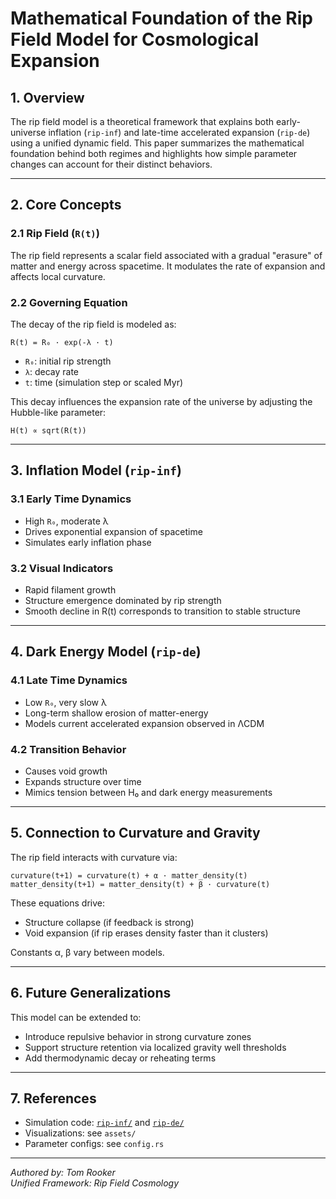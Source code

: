 # Mathematical Foundation of the Rip Field Model for Cosmological Expansion

## 1. Overview

The rip field model is a theoretical framework that explains both early-universe inflation (`rip-inf`) and late-time accelerated expansion (`rip-de`) using a unified dynamic field. This paper summarizes the mathematical foundation behind both regimes and highlights how simple parameter changes can account for their distinct behaviors.

---

## 2. Core Concepts

### 2.1 Rip Field (`R(t)`)

The rip field represents a scalar field associated with a gradual "erasure" of matter and energy across spacetime. It modulates the rate of expansion and affects local curvature.

### 2.2 Governing Equation

The decay of the rip field is modeled as:

```
R(t) = R₀ · exp(-λ · t)
```

- `R₀`: initial rip strength
- `λ`: decay rate
- `t`: time (simulation step or scaled Myr)

This decay influences the expansion rate of the universe by adjusting the Hubble-like parameter:

```
H(t) ∝ sqrt(R(t))
```

---

## 3. Inflation Model (`rip-inf`)

### 3.1 Early Time Dynamics

- High `R₀`, moderate λ
- Drives exponential expansion of spacetime
- Simulates early inflation phase

### 3.2 Visual Indicators

- Rapid filament growth
- Structure emergence dominated by rip strength
- Smooth decline in R(t) corresponds to transition to stable structure

---

## 4. Dark Energy Model (`rip-de`)

### 4.1 Late Time Dynamics

- Low `R₀`, very slow λ
- Long-term shallow erosion of matter-energy
- Models current accelerated expansion observed in ΛCDM

### 4.2 Transition Behavior

- Causes void growth
- Expands structure over time
- Mimics tension between H₀ and dark energy measurements

---

## 5. Connection to Curvature and Gravity

The rip field interacts with curvature via:

```
curvature(t+1) = curvature(t) + α · matter_density(t)
matter_density(t+1) = matter_density(t) + β · curvature(t)
```

These equations drive:
- Structure collapse (if feedback is strong)
- Void expansion (if rip erases density faster than it clusters)

Constants α, β vary between models.

---

## 6. Future Generalizations

This model can be extended to:
- Introduce repulsive behavior in strong curvature zones
- Support structure retention via localized gravity well thresholds
- Add thermodynamic decay or reheating terms

---

## 7. References

- Simulation code: [`rip-inf/`](./rip-inf) and [`rip-de/`](./rip-de)
- Visualizations: see `assets/`
- Parameter configs: see `config.rs`

---

*Authored by: Tom Rooker*  
*Unified Framework: Rip Field Cosmology*
